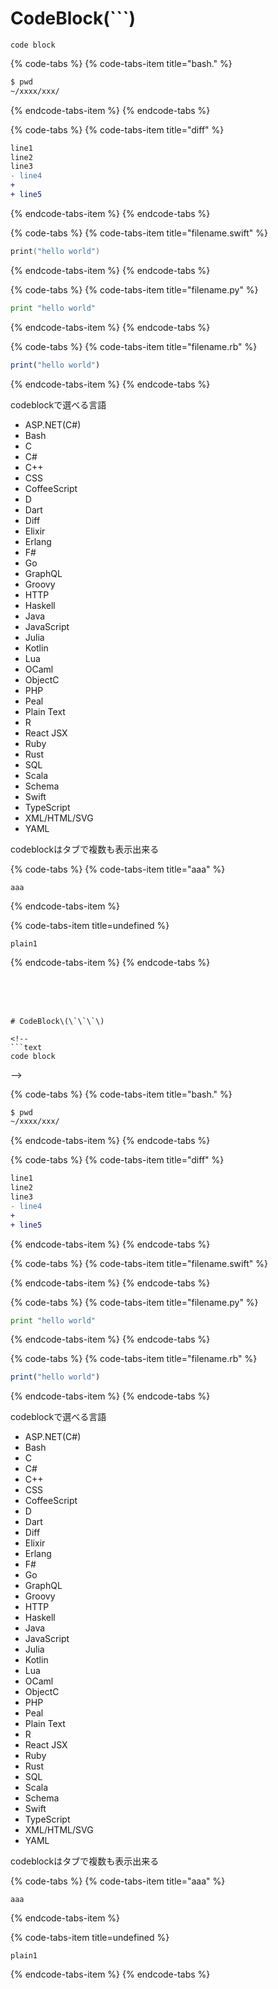 # CodeBlock\(\`\`\`\)

```text
code block
```

{% code-tabs %}
{% code-tabs-item title="bash." %}
```bash
$ pwd
~/xxxx/xxx/
```
{% endcode-tabs-item %}
{% endcode-tabs %}

{% code-tabs %}
{% code-tabs-item title="diff" %}
```diff
line1
line2
line3
- line4
+
+ line5
```
{% endcode-tabs-item %}
{% endcode-tabs %}

{% code-tabs %}
{% code-tabs-item title="filename.swift" %}
```swift
print("hello world")
```
{% endcode-tabs-item %}
{% endcode-tabs %}

{% code-tabs %}
{% code-tabs-item title="filename.py" %}
```python
print "hello world"
```
{% endcode-tabs-item %}
{% endcode-tabs %}

{% code-tabs %}
{% code-tabs-item title="filename.rb" %}
```ruby
print("hello world")
```
{% endcode-tabs-item %}
{% endcode-tabs %}

codeblockで選べる言語

* ASP.NET\(C\#\)
* Bash
* C
* C\#
* C++
* CSS
* CoffeeScript
* D
* Dart
* Diff
* Elixir
* Erlang
* F\#
* Go
* GraphQL
* Groovy
* HTTP
* Haskell
* Java
* JavaScript
* Julia
* Kotlin
* Lua
* OCaml
* ObjectC
* PHP
* Peal
* Plain Text
* R
* React JSX
* Ruby
* Rust
* SQL
* Scala
* Schema
* Swift
* TypeScript
* XML/HTML/SVG
* YAML

codeblockはタブで複数も表示出来る

{% code-tabs %}
{% code-tabs-item title="aaa" %}
```text
aaa
```
{% endcode-tabs-item %}

{% code-tabs-item title=undefined %}
```
plain1
```
{% endcode-tabs-item %}
{% endcode-tabs %}

<br>
<br>
<br>

```
# CodeBlock\(\`\`\`\)

<!--
```text
code block
```
-->

{% code-tabs %}
{% code-tabs-item title="bash." %}
```bash
$ pwd
~/xxxx/xxx/
```
{% endcode-tabs-item %}
{% endcode-tabs %}

{% code-tabs %}
{% code-tabs-item title="diff" %}
```diff
line1
line2
line3
- line4
+
+ line5
```
{% endcode-tabs-item %}
{% endcode-tabs %}

{% code-tabs %}
{% code-tabs-item title="filename.swift" %}
<!-- ```swift
print("hello world")
``` -->
{% endcode-tabs-item %}
{% endcode-tabs %}

{% code-tabs %}
{% code-tabs-item title="filename.py" %}
```python
print "hello world"
```
{% endcode-tabs-item %}
{% endcode-tabs %}

{% code-tabs %}
{% code-tabs-item title="filename.rb" %}
```ruby
print("hello world")
```
{% endcode-tabs-item %}
{% endcode-tabs %}

codeblockで選べる言語

* ASP.NET\(C\#\)
* Bash
* C
* C\#
* C++
* CSS
* CoffeeScript
* D
* Dart
* Diff
* Elixir
* Erlang
* F\#
* Go
* GraphQL
* Groovy
* HTTP
* Haskell
* Java
* JavaScript
* Julia
* Kotlin
* Lua
* OCaml
* ObjectC
* PHP
* Peal
* Plain Text
* R
* React JSX
* Ruby
* Rust
* SQL
* Scala
* Schema
* Swift
* TypeScript
* XML/HTML/SVG
* YAML

codeblockはタブで複数も表示出来る

{% code-tabs %}
{% code-tabs-item title="aaa" %}
```text
aaa
```
{% endcode-tabs-item %}

{% code-tabs-item title=undefined %}
```
plain1
```
{% endcode-tabs-item %}
{% endcode-tabs %}
```